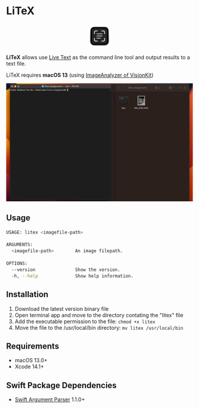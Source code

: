 # LiTeX

<p align="center">
    <img src="materials/litex_icon.png" width=64>
</p>

**LiTeX** allows use [Live Text](https://support.apple.com/en-us/HT212630) as the command line tool and output results to a text file.

LiTeX requires **macOS 13** (using [ImageAnalyzer of VisionKit](https://developer.apple.com/documentation/visionkit/imageanalyzer))

<p align="center">
    <img src="materials/litex_demo.gif" width=1024>
</p>

## Usage

```sh
USAGE: litex <imagefile-path>

ARGUMENTS:
  <imagefile-path>        An image filepath.

OPTIONS:
  --version               Show the version.
  -h, --help              Show help information.
```

## Installation

1. Download the latest version binary file
2. Open terminal app and move to the directory contating the "litex" file
3. Add the executable permission to the file: `chmod +x litex`
4. Move the file to the /usr/local/bin directory: `mv litex /usr/local/bin`

## Requirements

- macOS 13.0+
- Xcode 14.1+

## Swift Package Dependencies

- [Swift Argument Parser](https://github.com/apple/swift-argument-parser) 1.1.0+